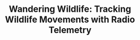 ---
layout: resource
title: "Wandering Wildlife: Tracking Wildlife Movements with Radio Telemetry "
---